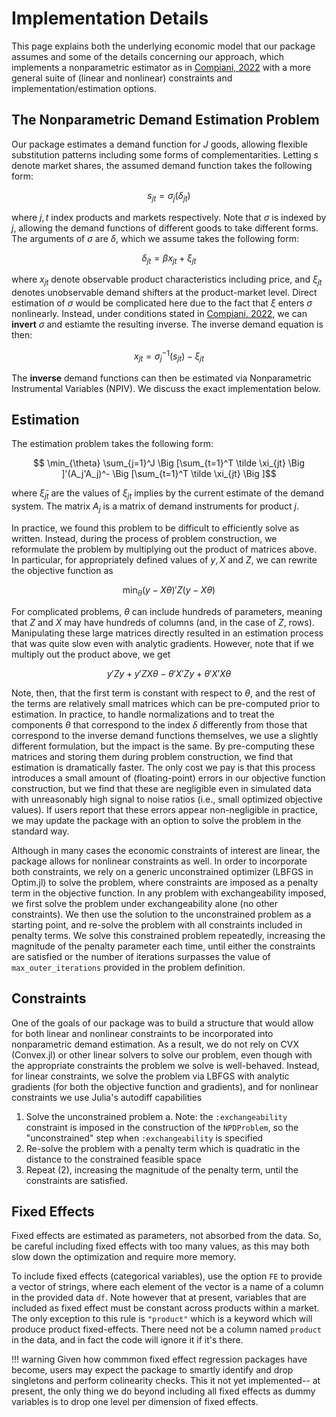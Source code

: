 # Implementation Details

This page explains both the underlying economic model that our package assumes and some of the details concerning our approach, which implements a nonparametric estimator as in [Compiani, 2022](https://drive.google.com/file/d/1GTDJ7W9Fu0mugQsm14125jYJkPbTvGFh/view?pli=1) with a more general suite of (linear and nonlinear) constraints and implementation/estimation options. 

## The Nonparametric Demand Estimation Problem 
Our package estimates a demand function for $J$ goods, allowing flexible substitution patterns including some forms of complementarities. Letting $s$ denote market shares, the assumed demand function takes the following form: 

```math
    s_{jt} = \sigma_j(\delta_{jt})
```
where $j,t$ index products and markets respectively. Note that $\sigma$ is indexed by $j$, allowing the demand functions of different goods to take different forms. The arguments of $\sigma$ are $\delta$, which we assume takes the following form: 

```math
    \delta_{jt} = \beta x_{jt} + \xi_{jt}
```
where $x_{jt}$ denote observable product characteristics including price, and $\xi_{jt}$ denotes unobservable demand shifters at the product-market level. Direct estimation of $\sigma$ would be complicated here due to the fact that $\xi$ enters $\sigma$ nonlinearly. Instead, under conditions stated in [Compiani, 2022](https://drive.google.com/file/d/1GTDJ7W9Fu0mugQsm14125jYJkPbTvGFh/view?pli=1), we can **invert** $\sigma$ and estiamte the resulting inverse. The inverse demand equation is then: 

```math
    x_{jt} = \sigma^{-1}_{j}(s_{jt}) - \xi_{jt}
```

The **inverse** demand functions can then be estimated via Nonparametric Instrumental Variables (NPIV). We discuss the exact implementation below. 

## Estimation
The estimation problem takes the following form: 

```math
    \min_{\theta} \sum_{j=1}^J \Big [\sum_{t=1}^T \tilde \xi_{jt} \Big ]'(A_j'A_j)^- \Big [\sum_{t=1}^T \tilde \xi_{jt} \Big ]
```
where $\tilde \xi_{jt}$ are the values of $\xi_{jt}$ implies by the current estimate of the demand system. The matrix $A_j$ is a matrix of demand instruments for product $j$.

In practice, we found this problem to be difficult to efficiently solve as written. Instead, during the process of problem construction, we reformulate the problem
by multiplying out the product of matrices above. In particular, for appropriately defined values of $y,X$ and $Z$, we can rewrite the objective function as 

```math 
    \min_\theta (y - X\theta)' Z (y - X \theta)
```

For complicated problems, $\theta$ can include hundreds of parameters, meaning that $Z$ and $X$ may have hundreds of columns (and, in the case of $Z$, rows). Manipulating 
these large matrices directly resulted in an estimation process that was quite slow even with analytic gradients. However, note that if we multiply out the product above, we get 
```math 
    y'Zy + y'Z X\theta - \theta'X'Zy + \theta'X'X \theta 
```
Note, then, that the first term is constant with respect to $\theta$, and the rest of the terms are relatively small matrices which can be pre-computed prior to estimation. 
In practice, to handle normalizations and to treat the components $\theta$ that correspond to the index $\delta$ differently from those that correspond to the inverse demand functions themselves, 
we use a slightly different formulation, but the impact is the same. By pre-computing these matrices and storing them during problem construction, we find that estimation is dramatically faster. 
The only cost we pay is that this process introduces a small amount of (floating-point) errors in our objective function construction, but we find that these are negligible even in simulated data with unreasonably high signal to noise ratios (i.e., small optimized objective values). If users report that these errors appear non-negligible in practice, we may update the package with an option to solve the problem in the standard way. 

Although in many cases the economic constraints of interest are linear, the package allows for nonlinear constraints as well. In order to incorporate both constraints, we 
rely on a generic unconstrained optimizer (LBFGS in Optim.jl) to solve the problem, where constraints are imposed as a penalty term in the objective function. In any problem with 
exchangeability imposed, we first solve the problem under exchangeability alone (no other constraints). We then use the solution to the unconstrained problem as a starting point, and re-solve 
the problem with all constraints included in penalty terms. We solve this constrained problem repeatedly, increasing the magnitude of the penalty parameter each time, until either the constraints 
are satisfied or the number of iterations surpasses the value of `max_outer_iterations` provided in the problem definition. 

## Constraints
One of the goals of our package was to build a structure that would allow for both linear and nonlinear constraints to be incorporated into nonparametric demand estimation. As a result, we do not rely on CVX (Convex.jl) or other linear solvers to solve our problem, even though with the appropriate constraints the problem we solve is well-behaved. Instead, for linear constraints, we solve the problem via LBFGS with analytic gradients (for both the objective function and gradients), and for nonlinear constraints we use Julia's autodiff capabilities 

1. Solve the unconstrained problem
    a. Note: the `:exchangeability` constraint is imposed in the construction of the `NPDProblem`, so the "unconstrained" step when `:exchangeability` is specified  
2. Re-solve the problem with a penalty term which is quadratic in the distance to the constrained feasible space 
3. Repeat (2), increasing the magnitude of the penalty term, until the constraints are satisfied. 

## Fixed Effects
Fixed effects are estimated as parameters, not absorbed from the data. So, be careful including fixed effects with too many values, as this may both slow down the optimization and require more memory.

To include fixed effects (categorical variables), use the option `FE` to provide a vector of strings, where each element of the vector is a name of a column in the provided data `df`. Note however that at present, variables that are included as fixed effect must be constant across products within a market. The only exception to this rule is `"product"` which is a keyword which will produce product fixed-effects. There need not be a column named `product` in the data, and in fact the code will ignore it if it's there. 

!!! warning 
    Given how commmon fixed effect regression packages have become, users may expect the package to smartly identify and drop singletons and perform colinearity checks. This it not yet implemented-- at present, the only thing we do beyond including all fixed effects as dummy variables is to drop one level per dimension of fixed effects. 
